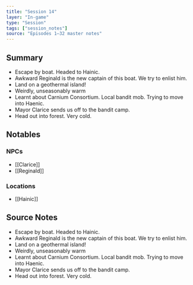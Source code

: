 ```yaml
---
title: "Session 14"
layer: "In-game"
type: "Session"
tags: ["session_notes"]
source: "Episodes 1–32 master notes"
---
```

## Summary

- Escape by boat. Headed to Hainic.
- Awkward Reginald is the new captain of this boat. We try to enlist him.
- Land on a geothermal island!
- Weirdly, unseasonably warm
- Learnt about Carnium Consortium. Local bandit mob. Trying to move into Haenic.
- Mayor Clarice sends us off to the bandit camp.
- Head out into forest. Very cold.
## Notables

### NPCs
- [[Clarice]]
- [[Reginald]]

### Locations
- [[Hainic]]
## Source Notes

- Escape by boat. Headed to Hainic.
- Awkward Reginald is the new captain of this boat. We try to enlist him.
- Land on a geothermal island!
- Weirdly, unseasonably warm
- Learnt about Carnium Consortium. Local bandit mob. Trying to move into Haenic.
- Mayor Clarice sends us off to the bandit camp.
- Head out into forest. Very cold. 

